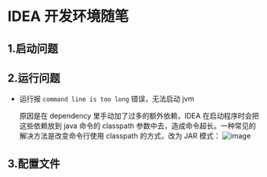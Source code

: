 # IDEA 开发环境随笔
## 1.启动问题
## 2.运行问题
- 运行报 `command line is too long` 错误，无法启动 jvm

  原因是在 dependency 里手动加了过多的额外依赖，IDEA 在启动程序时会把这些依赖放到 java 命令的 classpath 参数中去，造成命令超长。一种常见的解决方法是改变命令行使用 classpath 的方式，改为 JAR 模式：
  ![image](https://user-images.githubusercontent.com/19852729/128659506-5d04205f-043c-4add-b179-35c951e157f6.png)

  
## 3.配置文件
